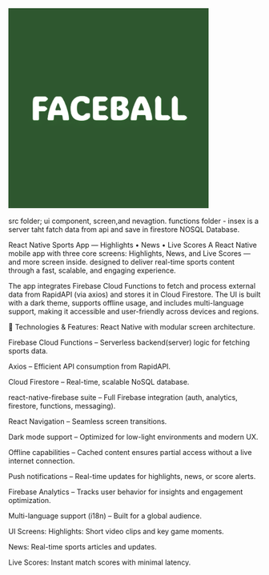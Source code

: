 
<img src="src/Assest/Logo.png" alt="Faceball Logo" width="400">


src folder;  ui component, screen,and nevagtion. 
functions folder - insex is a server taht fatch data  from api and save in firestore NOSQL Database. 


React Native Sports App — Highlights • News • Live Scores
A  React Native mobile app with three core screens: Highlights, News, and Live Scores — and more screen inside. 
designed to deliver real-time sports content through a fast, scalable, and engaging experience.

The app integrates Firebase Cloud Functions to fetch and process external data from RapidAPI (via axios) and stores it in Cloud Firestore. The UI is built with a dark theme, supports offline usage, and includes multi-language support, making it accessible and user-friendly across devices and regions.

🔧 Technologies & Features:
React Native with modular screen architecture.

Firebase Cloud Functions – Serverless backend(server) logic for fetching sports data.

Axios – Efficient API consumption from RapidAPI.

Cloud Firestore – Real-time, scalable NoSQL database.

react-native-firebase suite – Full Firebase integration (auth, analytics, firestore, functions, messaging).

React Navigation – Seamless screen transitions.

Dark mode support – Optimized for low-light environments and modern UX.

Offline capabilities – Cached content ensures partial access without a live internet connection.

Push notifications – Real-time updates for highlights, news, or score alerts.

Firebase Analytics – Tracks user behavior for insights and engagement optimization.

Multi-language support (i18n) – Built for a global audience.

 UI Screens:
Highlights: Short video clips and key game moments.

News: Real-time sports articles and updates.

Live Scores: Instant match scores with minimal latency.





